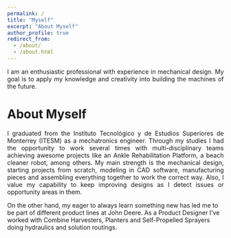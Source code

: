 ```yaml
---
permalink: /
title: "Myself"
excerpt: "About Myself"
author_profile: true
redirect_from: 
  - /about/
  - /about.html
---
```


<p style='text-align: justify;'> 
I am an enthusiastic professional with experience in mechanical design. My goal is to apply my knowledge and creativity into building the machines of the future. 
</p>


About Myself
======

<p style='text-align: justify;'> 
I graduated from the Instituto Tecnológico y de Estudios Superiores de Monterrey (ITESM) as a mechatronics engineer. Through my studies I had the opportunity to work several times with multi-disciplinary teams achieving awesome projects like an Ankle Rehabilitation Platform, a beach cleaner robot, among others. My main strength is the mechanical design, starting projects from scratch, modeling in CAD software, manufacturing pieces and assembling everything together to work the correct way. Also, I value my capability to keep improving designs as I detect issues or opportunity areas in them.  

On the other hand, my eager to always learn something new has led me to be part of different product lines at John Deere. As a Product Designer I’ve worked with Combine Harvesters, Planters and Self-Propelled Sprayers doing hydraulics and solution routings. 
</p>
